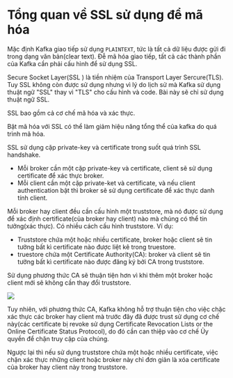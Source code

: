 # Tổng quan về SSL sử dụng để mã hóa

Mặc định Kafka giao tiếp sử dụng `PLAINTEXT`, tức là tất cả dữ liệu được gửi đi trong dạng văn bản(clear text). Đễ mã hóa giao tiếp, tất cả các thành phần của Kafka cần phải cấu hình để sử dụng SSL.

Secure Socket Layer(SSL ) là tiền nhiệm của Transport Layer Sercure(TLS). Tuy SSL không còn được sử dụng nhưng vì lý do lịch sử  mà Kafka sử dụng thuật ngữ "SSL" thay vì "TLS" cho cấu hình và code. Bài này sẽ chỉ sử dụng thuật ngữ SSL.

SSL bao gồm cả cơ chế mã hóa và xác thực.

Bật mã hóa với SSL có thể làm giảm hiệu năng tổng thể của kafka do quá trình mã hóa.

SSL sử dụng cặp private-key và certificate trong suốt quá trình SSL handshake.

- Mỗi broker cần một cặp private-key và certificate, client sẽ sử dụng certificate để xác thực broker.
- Mỗi client cần một cặp private-ket và certificate, và nếu client authentication bật thì broker sẽ sử dụng certificate để xác thực danh tính client.

Mỗi broker hay client đều cần cấu hình một truststore, mà nó được sử dụng để xác định certificate(của broker hay client) nào mà chúng có thể tin tưởng(xác thực). Có nhiều cách cấu hình truststore. Ví dụ:
- Truststore chứa một hoặc nhiều certificate, broker hoặc client sẽ tin tưởng bất kì certificate nào được liệt kê trong truestore.
- truestore chứa một Certificate Authority(CA): broker và client sẽ tin tưởng bất kì certificate nào được đăng ký bởi CA trong truststore.

Sử dụng phương thức CA sẽ thuận tiện hơn vì khi thêm một broker hoặc client mới sẽ không cần thay đổi truststore.

![](https://i.imgur.com/AasYmH6.png)

Tuy nhiên, với phương thức CA, Kafka không hỗ trợ thuận tiện cho việc chặc xác thực các broker hay client mà trước đây đã được trust sử dụng cơ chế này(các certificate bị revoke sử dụng Certificate Revocation Lists or the Online Certificate Status Protocol), do đó cần can thiệp vào cơ chế Ủy quyền để chặn truy cập của chúng.

Ngược lại thì nếu sử dụng truststore chứa một hoặc nhiều certificate, việc chặn xác thực những client hoặc broker này chỉ đơn giản là xóa certificate của broker hay client này trong truststore.

